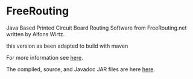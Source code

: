 FreeRouting
===========
Java Based Printed Circuit Board Routing Software from FreeRouting.net written by Alfons Wirtz.

this version as been adapted to build with maven

For more information see [here](http://nick-less.github.io/freerouting/).


The compiled, source, and Javadoc JAR files are here [here](https://github.com/nick-less/freerouting/downloads).
